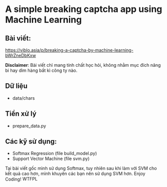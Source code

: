 # A simple breaking captcha app using Machine Learning
## Bài viết:
https://viblo.asia/p/breaking-a-captcha-by-machine-learning-bWrZneDbKxw

**Disclaimer**: Bài viết chỉ mang tính chất học hỏi, không nhằm mục đích nâng bi hay dìm hàng bất kì công ty nào.

## Dữ liệu
- data/chars

## Tiền xử lý
- prepare_data.py

## Các kỹ sử dụng:
- Softmax Regression (file build_model.py)
- Support Vector Machine (file svm.py)

Tại bài viết gốc mình sử dụng Softmax, tuy nhiên sau khi làm với SVM cho kết quả cao hơn, mình khuyên các bạn nên sử dụng SVM hơn.
Enjoy Coding!
<a href="http://www.wtfpl.net/"><img
       src="http://www.wtfpl.net/wp-content/uploads/2012/12/wtfpl-badge-4.png"
       width="80" height="15" alt="WTFPL" /></a>
